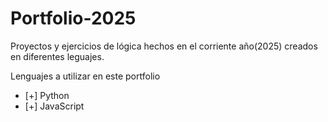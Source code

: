 # Portfolio-2025
Proyectos y ejercicios de lógica hechos en el corriente año(2025) creados en diferentes leguajes.

Lenguajes a utilizar en este portfolio
<ul>
  <li>[+] Python</li>
  <li>[+] JavaScript</li>
</ul>
